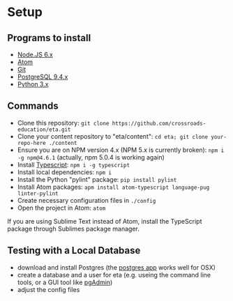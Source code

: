 # Setup

## Programs to install

- [Node.JS 6.x](https://nodejs.org)
- [Atom](https://atom.io)
- [Git](https://git-scm.com/downloads)
- [PostgreSQL 9.4.x](https://www.postgresql.org/download/)
- [Python 3.x](https://python.org)

## Commands
- Clone this repository: `git clone https://github.com/crossroads-education/eta.git`
- Clone your content repository to "eta/content": `cd eta; git clone your-repo-here ./content`
- Ensure you are on NPM version 4.x (NPM 5.x is currently broken): `npm i -g npm@4.6.1`
  (actually, npm 5.0.4 is working again)
- Install [Typescript](https://typescriptlang.org): `npm i -g typescript`
- Install local dependencies: `npm i`
- Install the Python "pylint" package: `pip install pylint`
- Install Atom packages: `apm install atom-typescript language-pug linter-pylint`
- Create necessary configuration files in `./config`
- Open the project in Atom: `atom`

If you are using Sublime Text instead of Atom, install the TypeScript package through Sublimes package manager.

## Testing with a Local Database

- download and install Postgres (the [postgres app](http://postgresapp.com/) works well for OSX)
- create a database and a user for eta (e.g. useing the command line tools, or a GUI tool like [pgAdmin](https://www.pgadmin.org/))
- adjust the config files
